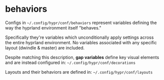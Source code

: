 # behaviors

Configs in `~/.config/hypr/conf/behaviors` represent variables defining the way the hyprland environment itself "behaves."

Specifically they're variables which unconditionally apply settings across the entire hyprland environment. No variables associated with any specific layout (dwindle & master) are included.

Despite matching this description, **gap variables** define key visual elements and are instead configured in:
`~/.config/hypr/conf/decorations`

Layouts and their behaviors are defined in:
`~/.config/hypr/conf/layouts`
